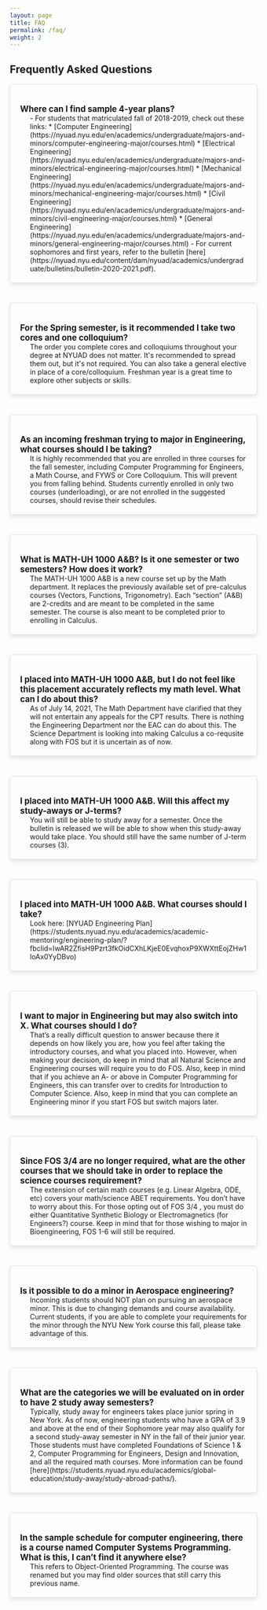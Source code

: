 ```yaml
---
layout: page
title: FAQ
permalink: /faq/
weight: 2
---
```


<style>
    .faq-section {
        margin-bottom: 40px;
        border: 1px solid #e0e0e0;
        padding: 20px;
        border-radius: 5px;
        box-shadow: 0 4px 8px rgba(0, 0, 0, 0.1);
    }
    .faq-question {
        font-weight: bold;
        margin-top: 20px;
        font-size: 1.2em;
    }
    .faq-answer {
        margin-left: 20px;
    }
</style>

## Frequently Asked Questions

<div class="faq-section">
    <div class="faq-question">Where can I find sample 4-year plans?</div>
    <div class="faq-answer">
        - For students that matriculated fall of 2018-2019, check out these links:
          * [Computer Engineering](https://nyuad.nyu.edu/en/academics/undergraduate/majors-and-minors/computer-engineering-major/courses.html)
          * [Electrical Engineering](https://nyuad.nyu.edu/en/academics/undergraduate/majors-and-minors/electrical-engineering-major/courses.html)
          * [Mechanical Engineering](https://nyuad.nyu.edu/en/academics/undergraduate/majors-and-minors/mechanical-engineering-major/courses.html)
          * [Civil Engineering](https://nyuad.nyu.edu/en/academics/undergraduate/majors-and-minors/civil-engineering-major/courses.html)
          * [General Engineering](https://nyuad.nyu.edu/en/academics/undergraduate/majors-and-minors/general-engineering-major/courses.html)
        - For current sophomores and first years, refer to the bulletin [here](https://nyuad.nyu.edu/content/dam/nyuad/academics/undergraduate/bulletins/bulletin-2020-2021.pdf).
    </div>
</div>

<div class="faq-section">
    <div class="faq-question">For the Spring semester, is it recommended I take two cores and one colloquium?</div>
    <div class="faq-answer">
        The order you complete cores and colloquiums throughout your degree at NYUAD does not matter. It's recommended to spread them out, but it's not required. You can also take a general elective in place of a core/colloquium. Freshman year is a great time to explore other subjects or skills.
    </div>
</div>

<div class="faq-section">
    <div class="faq-question">As an incoming freshman trying to major in Engineering, what courses should I be taking?</div>
    <div class="faq-answer">
        It is highly recommended that you are enrolled in three courses for the fall semester, including Computer Programming for Engineers, a Math Course, and FYWS or Core Colloquium. This will prevent you from falling behind. Students currently enrolled in only two courses (underloading), or are not enrolled in the suggested courses, should revise their schedules.
    </div>
</div>

<div class="faq-section">
    <div class="faq-question">What is MATH-UH 1000 A&B? Is it one semester or two semesters? How does it work?</div>
    <div class="faq-answer">
        The MATH-UH 1000 A&B is a new course set up by the Math department. It replaces the previously available set of pre-calculus courses (Vectors, Functions, Trigonometry). Each “section” (A&B) are 2-credits and are meant to be completed in the same semester. The course is also meant to be completed prior to enrolling in Calculus.
    </div>
</div>

<div class="faq-section">
    <div class="faq-question">I placed into MATH-UH 1000 A&B, but I do not feel like this placement accurately reflects my math level. What can I do about this?</div>
    <div class="faq-answer">
        As of July 14, 2021, The Math Department have clarified that they will not entertain any appeals for the CPT results. There is nothing the Engineering Department nor the EAC can do about this. The Science Department is looking into making Calculus a co-requsite along with FOS but it is uncertain as of now.
    </div>
</div>

<div class="faq-section">
    <div class="faq-question">I placed into MATH-UH 1000 A&B. Will this affect my study-aways or J-terms?</div>
    <div class="faq-answer">
        You will still be able to study away for a semester. Once the bulletin is released we will be able to show when this study-away would take place. You should still have the same number of J-term courses (3).
    </div>
</div>

<div class="faq-section">
    <div class="faq-question">I placed into MATH-UH 1000 A&B. What courses should I take?</div>
    <div class="faq-answer">
        Look here: [NYUAD Engineering Plan](https://students.nyuad.nyu.edu/academics/academic-mentoring/engineering-plan/?fbclid=IwAR2ZfisH9Pzrt3fkOidCXhLKjeE0EvqhoxP9XWXttEojZHw1loAx0YyDBvo)
    </div>
</div>

<div class="faq-section">
    <div class="faq-question">I want to major in Engineering but may also switch into X. What courses should I do?</div>
    <div class="faq-answer">
        That’s a really difficult question to answer because there it depends on how likely you are, how you feel after taking the introductory courses, and what you placed into. However, when making your decision, do keep in mind that all Natural Science and Engineering courses will require you to do FOS. Also, keep in mind that if you achieve an A- or above in Computer Programming for Engineers, this can transfer over to credits for Introduction to Computer Science. Also, keep in mind that you can complete an Engineering minor if you start FOS but switch majors later.
    </div>
</div>

<div class="faq-section">
    <div class="faq-question">Since FOS 3/4 are no longer required, what are the other courses that we should take in order to replace the science courses requirement?</div>
    <div class="faq-answer">
        The extension of certain math courses (e.g. Linear Algebra, ODE, etc) covers your math/science ABET requirements. You don’t have to worry about this. For those opting out of FOS 3/4 , you must do either Quantitative Synthetic Biology or Electromagnetics (for Engineers?) course. Keep in mind that for those wishing to major in Bioengineering, FOS 1-6 will still be required.
    </div>
</div>

<div class="faq-section">
    <div class="faq-question">Is it possible to do a minor in Aerospace engineering?</div>
    <div class="faq-answer">
        Incoming students should NOT plan on pursuing an aerospace minor. This is due to changing demands and course availability. Current students, if you are able to complete your requirements for the minor through the NYU New York course this fall, please take advantage of this.
    </div>
</div>

<div class="faq-section">
    <div class="faq-question">What are the categories we will be evaluated on in order to have 2 study away semesters?</div>
    <div class="faq-answer">
        Typically, study away for engineers takes place junior spring in New York. As of now, engineering students who have a GPA of 3.9 and above at the end of their Sophomore year may also qualify for a second study-away semester in NY in the fall of their junior year. Those students must have completed Foundations of Science 1 & 2, Computer Programming for Engineers, Design and Innovation, and all the required math courses. More information can be found [here](https://students.nyuad.nyu.edu/academics/global-education/study-away/study-abroad-paths/).
    </div>
</div>

<div class="faq-section">
    <div class="faq-question">In the sample schedule for computer engineering, there is a course named Computer Systems Programming. What is this, I can’t find it anywhere else?</div>
    <div class="faq-answer">
        This refers to Object-Oriented Programming. The course was renamed but you may find older sources that still carry this previous name.
    </div>
</div>
